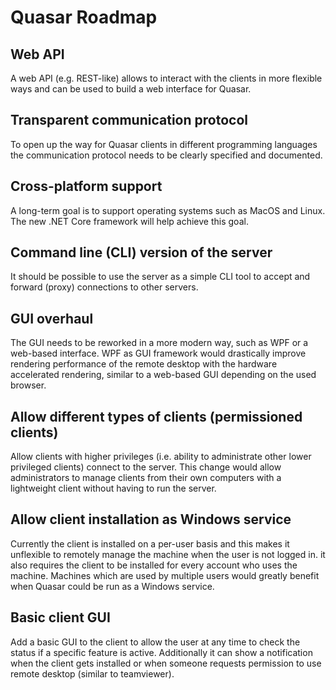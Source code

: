 # Quasar Roadmap

## Web API
A web API (e.g. REST-like) allows to interact with the clients in more flexible ways and can be used to build a web interface for Quasar.

## Transparent communication protocol
To open up the way for Quasar clients in different programming languages the communication protocol needs to be clearly specified and documented.

## Cross-platform support
A long-term goal is to support operating systems such as MacOS and Linux. The new .NET Core framework will help achieve this goal.

## Command line (CLI) version of the server
It should be possible to use the server as a simple CLI tool to accept and forward (proxy) connections to other servers.

## GUI overhaul
The GUI needs to be reworked in a more modern way, such as WPF or a web-based interface. WPF as GUI framework would drastically improve rendering performance of the remote desktop with the hardware accelerated rendering, similar to a web-based GUI depending on the used browser.

## Allow different types of clients (permissioned clients)
Allow clients with higher privileges (i.e. ability to administrate other lower privileged clients) connect to the server. This change would allow administrators to manage clients from their own computers with a lightweight client without having to run the server.

## Allow client installation as Windows service
Currently the client is installed on a per-user basis and this makes it unflexible to remotely manage the machine when the user is not logged in. it also requires the client to be installed for every account who uses the machine. Machines which are used by multiple users would greatly benefit when Quasar could be run as a Windows service.

## Basic client GUI
Add a basic GUI to the client to allow the user at any time to check the status if a specific feature is active. Additionally it can show a notification when the client gets installed or when someone requests permission to use remote desktop (similar to teamviewer).
